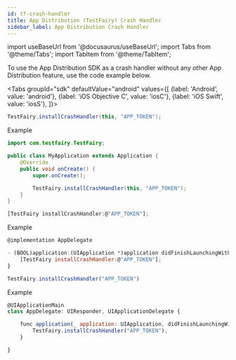 ```yaml
---
id: tf-crash-handler
title: App Distribution (TestFairy) Crash Handler
sidebar_label: App Distribution Crash Handler
---
```


import useBaseUrl from '@docusaurus/useBaseUrl';
import Tabs from '@theme/Tabs';
import TabItem from '@theme/TabItem';

To use the App Distribution SDK as a crash handler without any other App Distribution feature, use the code example below.

<Tabs
groupId="sdk"
defaultValue="android"
values={[
{label: 'Android', value: 'android'},
{label: 'iOS Objective C', value: 'iosC'},
{label: 'iOS Swift', value: 'iosS'},
]}>

<TabItem value="android">

```java
TestFairy.installCrashHandler(this, "APP_TOKEN");
```

Example

```java
import com.testfairy.TestFairy;

public class MyApplication extends Application {
    @Override
    public void onCreate() {
        super.onCreate();

        TestFairy.installCrashHandler(this, "APP_TOKEN");
    }
}
```

</TabItem>

<TabItem value="iosC">

```js
[TestFairy installCrashHandler:@"APP_TOKEN"];
```

Example

```js
@implementation AppDelegate

- (BOOL)application:(UIApplication *)application didFinishLaunchingWithOptions:(NSDictionary *)launchOptions {
    [TestFairy installCrashHandler:@"APP_TOKEN"];
}
```

</TabItem>

<TabItem value="iosS">

```js
TestFairy.installCrashHandler("APP_TOKEN")
```

Example

```js
@UIApplicationMain
class AppDelegate: UIResponder, UIApplicationDelegate {

    func application(_ application: UIApplication, didFinishLaunchingWithOptions launchOptions: [UIApplication.LaunchOptionsKey : Any]? = nil) -> Bool {
        TestFairy.installCrashHandler("APP_TOKEN");
    }

}
```

</TabItem>

</Tabs>
